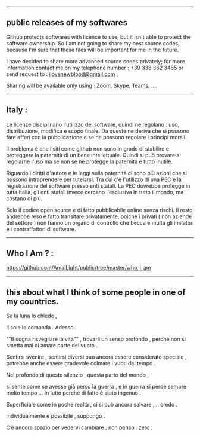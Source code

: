 ---------------------------------
public releases of my softwares
---------------------------------

Github protects softwares with licence to use, but it isn't able to protect the software ownership.
So I am not going to share my best source codes, because I'm sure that these files will be important for me in the future.

I have decided to share more advanced source codes privately; for more information contact me on my telephone number : +39 338 362 3465 or send request to : ilovenewblood@gmail.com .

Sharing will be available only using : Zoom, Skype, Teams, ....

--------
Italy :
--------

Le licenze disciplinano l'utilizzo del software, quindi ne regolano : uso, distribuzione, modifica e scopo finale.
Da queste ne deriva che si possono fare affari con la pubblicazione e se ne possono regolare i principi morali.

Il problema è che i siti come github non sono in grado di stabilire e proteggere la paternità di un bene intellettuale.
Quindi si può provare a regolarne l'uso ma se non se ne protegge la paternità è tutto inutile.

Riguardo i diritti d'autore e le leggi sulla paternità ci sono più azioni che si possono intraprendere per tutelarsi.
Tra cui c'è l'utilizzo di una PEC e la registrazione del software presso enti statali.
La PEC dovrebbe protegge in tutta Italia, gli enti statali invece cercano l'esclusiva in tutto il mondo, ma costano di più.

Solo il codice open source è di fatto pubblicabile online senza rischi.
Il resto andrebbe reso e fatto transitare privatamente, poiché i privati ( non aziende del settore ) non hanno un organo di controllo che becca e multa gli imitatori e i contraffattori di software.

-------------
Who I Am ? :
-------------

https://github.com/AmalLight/public/tree/master/who_i_am

-----------------------------------------------------------------
this about what I think of some people in one of my countries.
-----------------------------------------------------------------

Se la luna lo chiede ,

  Il sole lo comanda .
Adesso .

""Bisogna risvegliare la vita"" ,
trovarli un senso profondo ,
perché non si smetta mai di amare parte del vuoto .

Sentirsi svenire ,
sentirsi diversi può ancora essere considerato speciale ,
potrebbe anche essere gradevole colmare i vuoti del tempo .

Nel profondo di questo silenzio ,
questa parte del mondo ,

si sente come se avesse già perso la guerra ,
e in guerra si perde sempre molto tempo ...
In lutto perché di fatto è stato ingenuo .

Superficiale come in poche realtà ,
ci si può ancora salvare , .. credo .

individualmente è possibile , suppongo .

C’è ancora spazio per vedervi cambiare , non penso .
zero .
